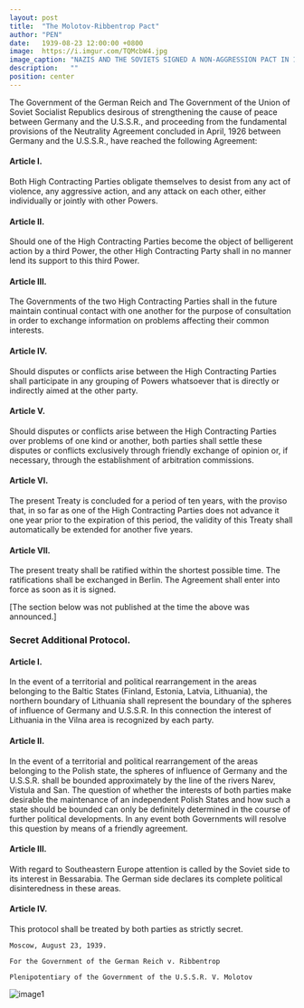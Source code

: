 ```yaml
---
layout: post
title:  "The Molotov-Ribbentrop Pact"
author: "PEN"
date:   1939-08-23 12:00:00 +0800
image:  https://i.imgur.com/TQMcbW4.jpg
image_caption: "NAZIS AND THE SOVIETS SIGNED A NON-AGGRESSION PACT IN 1939"
description:   ""
position: center
---
```


The Government of the German Reich and The Government of the Union of Soviet Socialist Republics desirous of strengthening the cause of peace between Germany and the U.S.S.R., and proceeding from the fundamental provisions of the Neutrality Agreement concluded in April, 1926 between Germany and the U.S.S.R., have reached the following Agreement:

<!--more-->

#### Article I. 

Both High Contracting Parties obligate themselves to desist from any act of violence, any aggressive action, and any attack on each other, either individually or jointly with other Powers. 

#### Article II. 

Should one of the High Contracting Parties become the object of belligerent action by a third Power, the other High Contracting Party shall in no manner lend its support to this third Power. 

#### Article III. 

The Governments of the two High Contracting Parties shall in the future maintain continual contact with one another for the purpose of consultation in order to exchange information on problems affecting their common interests. 

#### Article IV. 

Should disputes or conflicts arise between the High Contracting Parties shall participate in any grouping of Powers whatsoever that is directly or indirectly aimed at the other party. 

#### Article V. 

Should disputes or conflicts arise between the High Contracting Parties over problems of one kind or another, both parties shall settle these disputes or conflicts exclusively through friendly exchange of opinion or, if necessary, through the establishment of arbitration commissions. 

#### Article VI. 

The present Treaty is concluded for a period of ten years, with the proviso that, in so far as one of the High Contracting Parties does not advance it one year prior to the expiration of this period, the validity of this Treaty shall automatically be extended for another five years. 

#### Article VII. 

The present treaty shall be ratified within the shortest possible time. The ratifications shall be exchanged in Berlin. The Agreement shall enter into force as soon as it is signed. 

[The section below was not published at the time the above was announced.] 

### Secret Additional Protocol. 

#### Article I. 

In the event of a territorial and political rearrangement in the areas belonging to the Baltic States (Finland, Estonia, Latvia, Lithuania), the northern boundary of Lithuania shall represent the boundary of the spheres of influence of Germany and U.S.S.R. In this connection the interest of Lithuania in the Vilna area is recognized by each party. 

#### Article II. 

In the event of a territorial and political rearrangement of the areas belonging to the Polish state, the spheres of influence of Germany and the U.S.S.R. shall be bounded approximately by the line of the rivers Narev, Vistula and San. The question of whether the interests of both parties make desirable the maintenance of an independent Polish States and how such a state should be bounded can only be definitely determined in the course of further political developments. In any event both Governments will resolve this question by means of a friendly agreement. 

#### Article III. 

With regard to Southeastern Europe attention is called by the Soviet side to its interest in Bessarabia. The German side declares its complete political disinteredness in these areas. 

#### Article IV. 

This protocol shall be treated by both parties as strictly secret.


`Moscow, August 23, 1939.`

`For the Government of the German Reich v. Ribbentrop`

`Plenipotentiary of the Government of the U.S.S.R. V. Molotov`

![image1](https://i.imgur.com/SGGJLQZ.jpg)
